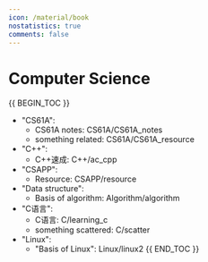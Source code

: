 ```yaml
---
icon: /material/book
nostatistics: true
comments: false
---
```

<style>
.md-typeset p a, .md-typeset li a {
    color: inherit !important; /* 继承默认颜色，强制覆盖 */
}
</style>
# Computer Science
<!-- !!! abstract ""
    本部分内容（除特别声明外）采用 [**署名-非商业性使用-保持一致 4.0 国际 (CC BY-NC-SA 4.0)**](https://creativecommons.org/licenses/by-nc-sa/4.0/) 许可协议进行许可。 -->
{{ BEGIN_TOC }}

- "CS61A":
    - CS61A notes: CS61A/CS61A_notes
    - something related: CS61A/CS61A_resource
- "C++":
    - C++速成: C++/ac_cpp 
- "CSAPP":
    - Resource: CSAPP/resource
- "Data structure":
    - Basis of algorithm: Algorithm/algorithm
- "C语言":
    - C语言: C/learning_c
    - something scattered: C/scatter
- "Linux":
    - "Basis of Linux": Linux/linux2
{{ END_TOC }}


